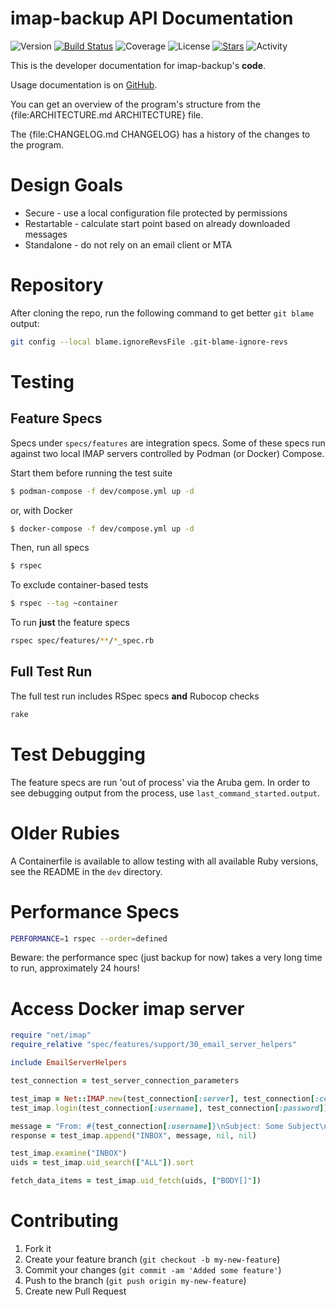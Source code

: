 # imap-backup API Documentation

![Version](https://img.shields.io/gem/v/imap-backup?label=Version&logo=rubygems)
[![Build Status](https://github.com/joeyates/imap-backup/actions/workflows/main.yml/badge.svg)][CI Status]
![Coverage](https://img.shields.io/endpoint?url=https://gist.githubusercontent.com/joeyates/b54fe758bfb405c04bef72dad293d707/raw/coverage.json)
![License](https://img.shields.io/github/license/joeyates/imap-backup?color=brightgreen&label=License)
[![Stars](https://img.shields.io/github/stars/joeyates/imap-backup?style=social)][GitHub Stars]
![Activity](https://img.shields.io/github/last-commit/joeyates/imap-backup/main)

[CI Status]: https://github.com/joeyates/imap-backup/actions/workflows/main.yml
[GitHub Stars]: https://github.com/joeyates/imap-backup/stargazers "GitHub Stars"

This is the developer documentation for imap-backup's **code**.

Usage documentation is on [GitHub](https://github.com/joeyates/imap-backup).

You can get an overview of the program's structure from the
{file:ARCHITECTURE.md ARCHITECTURE} file.

The {file:CHANGELOG.md CHANGELOG} has a history of the changes to the program.

# Design Goals

* Secure - use a local configuration file protected by permissions
* Restartable - calculate start point based on already downloaded messages
* Standalone - do not rely on an email client or MTA

# Repository

After cloning the repo, run the following command to get
better `git blame` output:

```sh
git config --local blame.ignoreRevsFile .git-blame-ignore-revs
```

# Testing

## Feature Specs

Specs under `specs/features` are integration specs.
Some of these specs run against two local IMAP servers
controlled by Podman (or Docker) Compose.

Start them before running the test suite

```sh
$ podman-compose -f dev/compose.yml up -d
```

or, with Docker

```sh
$ docker-compose -f dev/compose.yml up -d
```

Then, run all specs

```sh
$ rspec
```

To exclude container-based tests

```sh
$ rspec --tag ~container
```

To run **just** the feature specs

```sh
rspec spec/features/**/*_spec.rb
```

## Full Test Run

The full test run includes RSpec specs **and** Rubocop checks

```sh
rake
```

# Test Debugging

The feature specs are run 'out of process' via the Aruba gem.
In order to see debugging output from the process,
use `last_command_started.output`.

# Older Rubies

A Containerfile is available to allow testing with all available Ruby versions,
see the README in the `dev` directory.

# Performance Specs

```sh
PERFORMANCE=1 rspec --order=defined
```

Beware: the performance spec (just backup for now) takes a very
long time to run, approximately 24 hours!

# Access Docker imap server

```ruby
require "net/imap"
require_relative "spec/features/support/30_email_server_helpers"

include EmailServerHelpers

test_connection = test_server_connection_parameters

test_imap = Net::IMAP.new(test_connection[:server], test_connection[:connection_options])
test_imap.login(test_connection[:username], test_connection[:password])

message = "From: #{test_connection[:username]}\nSubject: Some Subject\n\nHello!\n"
response = test_imap.append("INBOX", message, nil, nil)

test_imap.examine("INBOX")
uids = test_imap.uid_search(["ALL"]).sort

fetch_data_items = test_imap.uid_fetch(uids, ["BODY[]"])
```

# Contributing

1. Fork it
2. Create your feature branch (`git checkout -b my-new-feature`)
3. Commit your changes (`git commit -am 'Added some feature'`)
4. Push to the branch (`git push origin my-new-feature`)
5. Create new Pull Request
